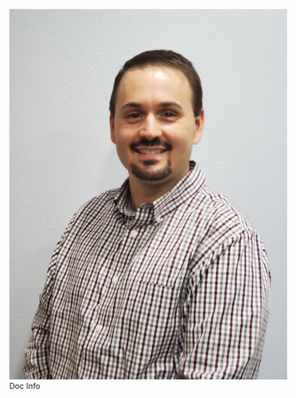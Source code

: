 <div id="wrapper" class="outer">
  <div id="first" class="inner-pic">
  <img src="https://github.com/redgranitechiropractic/redgranitechiropractic.github.io/blob/master/assets/images/doc.jpg?raw=true" alt="face" style="width:500px;">
  </div>
  <div id="second" class="inner-info">
    Doc Info
  </div>
</div>
